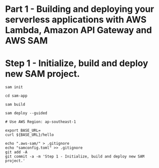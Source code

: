 # Part 1 - Building and deploying your serverless applications with AWS Lambda, Amazon API Gateway and AWS SAM

# Step 1 - Initialize, build and deploy new SAM project.

```
sam init

cd sam-app

sam build

sam deploy --guided

# Use AWS Region: ap-southeast-1

export BASE_URL=
curl ${BASE_URL}/hello

echo ".aws-sam/" > .gitignore
echo "samconfig.toml" >> .gitignore
git add -A
git commit -a -m 'Step 1 - Initialize, build and deploy new SAM project.'
```
